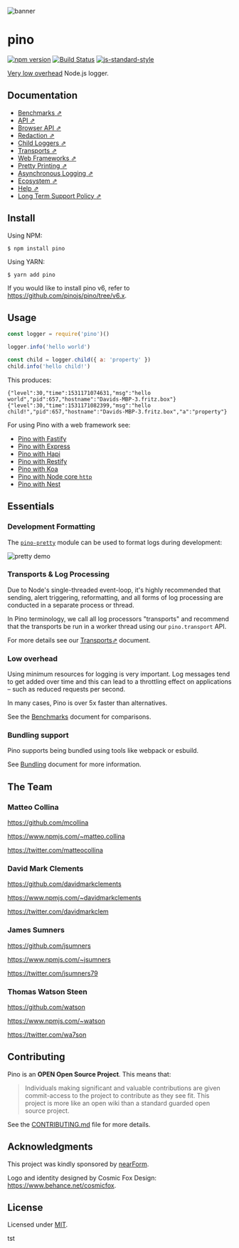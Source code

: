 ![banner](pino-banner.png)

# pino
[![npm version](https://img.shields.io/npm/v/pino)](https://www.npmjs.com/package/pino)
[![Build Status](https://img.shields.io/github/actions/workflow/status/pinojs/pino/ci.yml)](https://github.com/pinojs/pino/actions)
[![js-standard-style](https://img.shields.io/badge/code%20style-standard-brightgreen.svg?style=flat)](https://standardjs.com/)

[Very low overhead](#low-overhead) Node.js logger.

## Documentation

* [Benchmarks ⇗](/docs/benchmarks.md)
* [API ⇗](/docs/api.md)
* [Browser API ⇗](/docs/browser.md)
* [Redaction ⇗](/docs/redaction.md)
* [Child Loggers ⇗](/docs/child-loggers.md)
* [Transports ⇗](/docs/transports.md)
* [Web Frameworks ⇗](/docs/web.md)
* [Pretty Printing ⇗](/docs/pretty.md)
* [Asynchronous Logging ⇗](/docs/asynchronous.md)
* [Ecosystem ⇗](/docs/ecosystem.md)
* [Help ⇗](/docs/help.md)
* [Long Term Support Policy ⇗](/docs/lts.md)

## Install

Using NPM:
```
$ npm install pino
```

Using YARN:
```
$ yarn add pino
```

If you would like to install pino v6, refer to https://github.com/pinojs/pino/tree/v6.x.

## Usage

```js
const logger = require('pino')()

logger.info('hello world')

const child = logger.child({ a: 'property' })
child.info('hello child!')
```

This produces:

```
{"level":30,"time":1531171074631,"msg":"hello world","pid":657,"hostname":"Davids-MBP-3.fritz.box"}
{"level":30,"time":1531171082399,"msg":"hello child!","pid":657,"hostname":"Davids-MBP-3.fritz.box","a":"property"}
```

For using Pino with a web framework see:

* [Pino with Fastify](docs/web.md#fastify)
* [Pino with Express](docs/web.md#express)
* [Pino with Hapi](docs/web.md#hapi)
* [Pino with Restify](docs/web.md#restify)
* [Pino with Koa](docs/web.md#koa)
* [Pino with Node core `http`](docs/web.md#http)
* [Pino with Nest](docs/web.md#nest)


<a name="essentials"></a>
## Essentials

### Development Formatting

The [`pino-pretty`](https://github.com/pinojs/pino-pretty) module can be used to
format logs during development:

![pretty demo](pretty-demo.png)

### Transports & Log Processing

Due to Node's single-threaded event-loop, it's highly recommended that sending,
alert triggering, reformatting, and all forms of log processing
are conducted in a separate process or thread.

In Pino terminology, we call all log processors "transports" and recommend that the
transports be run in a worker thread using our `pino.transport` API.

For more details see our [Transports⇗](docs/transports.md) document.

### Low overhead

Using minimum resources for logging is very important. Log messages
tend to get added over time and this can lead to a throttling effect
on applications – such as reduced requests per second.

In many cases, Pino is over 5x faster than alternatives.

See the [Benchmarks](docs/benchmarks.md) document for comparisons.

### Bundling support

Pino supports being bundled using tools like webpack or esbuild. 

See [Bundling](docs/bundling.md) document for more information.

<a name="team"></a>
## The Team

### Matteo Collina

<https://github.com/mcollina>

<https://www.npmjs.com/~matteo.collina>

<https://twitter.com/matteocollina>

### David Mark Clements

<https://github.com/davidmarkclements>

<https://www.npmjs.com/~davidmarkclements>

<https://twitter.com/davidmarkclem>

### James Sumners

<https://github.com/jsumners>

<https://www.npmjs.com/~jsumners>

<https://twitter.com/jsumners79>

### Thomas Watson Steen

<https://github.com/watson>

<https://www.npmjs.com/~watson>

<https://twitter.com/wa7son>

## Contributing

Pino is an **OPEN Open Source Project**. This means that:

> Individuals making significant and valuable contributions are given commit-access to the project to contribute as they see fit. This project is more like an open wiki than a standard guarded open source project.

See the [CONTRIBUTING.md](https://github.com/pinojs/pino/blob/master/CONTRIBUTING.md) file for more details.

<a name="acknowledgments"></a>
## Acknowledgments

This project was kindly sponsored by [nearForm](https://nearform.com).

Logo and identity designed by Cosmic Fox Design: https://www.behance.net/cosmicfox.

## License

Licensed under [MIT](./LICENSE).

[elasticsearch]: https://www.elastic.co/products/elasticsearch
[kibana]: https://www.elastic.co/products/kibana
tst